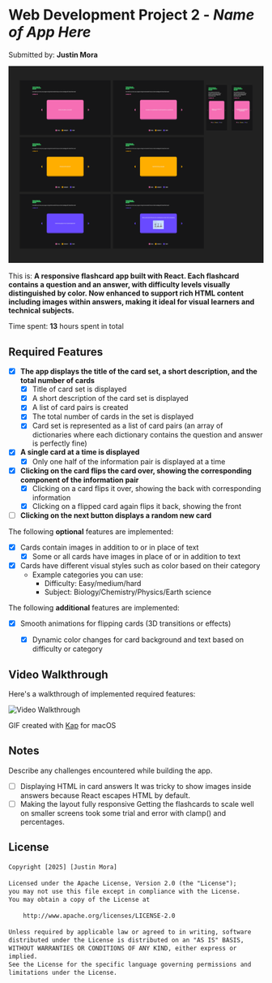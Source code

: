 # Web Development Project 2 - *Name of App Here*

Submitted by: **Justin Mora**

![THE ULTIMATE PROGRAMMING BRAIN!](Flashcards-preview.png)


This is: **A responsive flashcard app built with React. Each flashcard contains a question and an answer, with difficulty levels visually distinguished by color. Now enhanced to support rich HTML content including images within answers, making it ideal for visual learners and technical subjects.**

Time spent: **13** hours spent in total

## Required Features

- [x] **The app displays the title of the card set, a short description, and the total number of cards**
  - [x] Title of card set is displayed 
  - [x] A short description of the card set is displayed 
  - [x] A list of card pairs is created
  - [x] The total number of cards in the set is displayed 
  - [x] Card set is represented as a list of card pairs (an array of dictionaries where each dictionary contains the question and answer is perfectly fine)
- [x] **A single card at a time is displayed**
  - [x] Only one half of the information pair is displayed at a time
- [x] **Clicking on the card flips the card over, showing the corresponding component of the information pair**
  - [x] Clicking on a card flips it over, showing the back with corresponding information 
  - [x] Clicking on a flipped card again flips it back, showing the front
- [ ] **Clicking on the next button displays a random new card**

The following **optional** features are implemented:

- [x] Cards contain images in addition to or in place of text
  - [x] Some or all cards have images in place of or in addition to text
- [x] Cards have different visual styles such as color based on their category
  - Example categories you can use:
    - Difficulty: Easy/medium/hard
    - Subject: Biology/Chemistry/Physics/Earth science

The following **additional** features are implemented:

- [x] Smooth animations for flipping cards (3D transitions or effects)
  - [x] Dynamic color changes for card background and text based on difficulty or category


## Video Walkthrough

Here's a walkthrough of implemented required features:

<img src='Flashcards-Video-Walkthrough.gif' title='Video Walkthrough' width='' alt='Video Walkthrough' />

GIF created with
[Kap](https://getkap.co/) for macOS

## Notes

Describe any challenges encountered while building the app.

- [ ] Displaying HTML in card answers
      It was tricky to show images inside answers because React escapes HTML by default.
- [ ] Making the layout fully responsive
      Getting the flashcards to scale well on smaller screens took some trial and error with clamp() and percentages.

## License

    Copyright [2025] [Justin Mora]

    Licensed under the Apache License, Version 2.0 (the "License");
    you may not use this file except in compliance with the License.
    You may obtain a copy of the License at

        http://www.apache.org/licenses/LICENSE-2.0

    Unless required by applicable law or agreed to in writing, software
    distributed under the License is distributed on an "AS IS" BASIS,
    WITHOUT WARRANTIES OR CONDITIONS OF ANY KIND, either express or implied.
    See the License for the specific language governing permissions and
    limitations under the License.